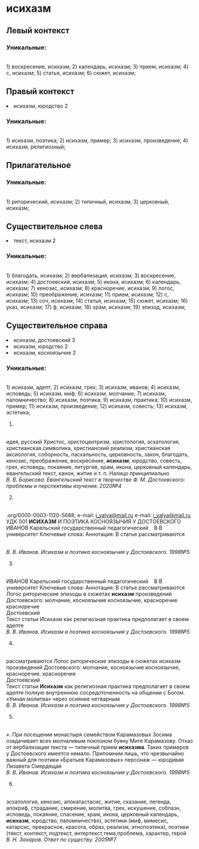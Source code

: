 # исихазм
## Левый контекст

### Уникальные:
<br>1) воскресение, исихазм; 2) календарь, исихазм; 3) прием, исихазм; 4) с, исихазм; 5) статья, исихазм; 6) сюжет, исихазм; 

## Правый контекст
<li>исихазм, юродство 2</li>

### Уникальные:
<br>1) исихазм, поэтика; 2) исихазм, пример; 3) исихазм, произведение; 4) исихазм, религиозный; 

## Прилагательное

### Уникальные:
<br>1) риторический, исихазм; 2) типичный, исихазм; 3) церковный, исихазм; 

## Существительное слева
<li>текст, исихазм 2</li>

### Уникальные:
<br>1) благодать, исихазм; 2) вербализация, исихазм; 3) воскресение, исихазм; 4) достоевский, исихазм; 5) икона, исихазм; 6) календарь, исихазм; 7) кенозис, исихазм; 8) красноречие, исихазм; 9) логос, исихазм; 10) преображение, исихазм; 11) прием, исихазм; 12) с, исихазм; 13) соч, исихазм; 14) статья, исихазм; 15) сюжет, исихазм; 16) указ, исихазм; 17) ф, исихазм; 18) храм, исихазм; 19) эпизод, исихазм; 

## Существительное справа
<li>исихазм, достоевский 3</li>
<li>исихазм, юродство 2</li>
<li>исихазм, косноязычие 2</li>

### Уникальные:
<br>1) исихазм, адепт; 2) исихазм, грех; 3) исихазм, иванов; 4) исихазм, исповедь; 5) исихазм, миф; 6) исихазм, молчание; 7) исихазм, паломничество; 8) исихазм, поэтика; 9) исихазм, практика; 10) исихазм, пример; 11) исихазм, произведение; 12) исихазм, совесть; 13) исихазм, эстетика; 


1.
<br>идея, русский Христос, христоцентризм,
  христология, эсхатология, христианская символика, христианский реализм,
  христианская аксиология, соборность, пасхальность, церковность, закон,
  благодать, кенозис, преображение, воскресение, **исихазм**, юродство,
  совесть, грех, исповедь, покаяние, литургия, храм, икона, церковный
  календарь, евангельский текст, канон, житие и т. п.
  Налицо принципиально
<br> *В. В. Борисова. Евангельский текст в творчестве Ф. М. Достоевского: проблемы и перспективы изучения. 2020№4* 

2.
<br>.org/0000-0003-1120-5688;
    e-mail: i_valya@mail.ru                  e-mail: i_valya@mail.ru
  УДК 001
  **ИСИХАЗМ** И ПОЭТИКА КОСНОЯЗЫЧИЯ У ДОСТОЕВСКОГО
    ИВАНОВ                        Карельский государственный педагогический
       В В                        университет
    Ключевые слова:              Аннотация: В статье рассматриваются
  
<br> *В. В. Иванов. Исихазм и поэтика косноязычия у Достоевского. 1998№5* 

3.
<br>ИВАНОВ                        Карельский государственный педагогический
       В В                        университет
    Ключевые слова:              Аннотация: В статье рассматриваются
    Логос                        риторические эпизоды в сюжетах
    **исихазм**                      произведений Достоевского: молчание,
    косноязычие                  косноязычие, красноречие.
    красноречие                  
    Достоевский                  
  Текст статьи
  Исихазм как религиозная практика предполагает в своем адепте
<br> *В. В. Иванов. Исихазм и поэтика косноязычия у Достоевского. 1998№5* 

4.
<br>рассматриваются
    Логос                        риторические эпизоды в сюжетах
    исихазм                      произведений Достоевского: молчание,
    косноязычие                  косноязычие, красноречие.
    красноречие                  
    Достоевский                  
  Текст статьи
  **Исихазм** как религиозная практика предполагает в своем адепте полную
  внутреннюю сосредоточенность на общении с Богом. «Умнáя молитва» через
  осияние нетварным 
<br> *В. В. Иванов. Исихазм и поэтика косноязычия у Достоевского. 1998№5* 

5.
<br>». При посещении монастыря семейством
  Карамазовых Зосима озадачивает всех молчаливым поклоном буяну Мите
  Карамазову. Отказ от вербализации текста — типичный прием **исихазма**.
  Таких примеров у Достоевского имеется немало.
  Припомним лишь, что чрезвычайно важный для поэтики «Братьев Карамазовых»
  персонаж — юродивая Лизавета Смердящая
<br> *В. В. Иванов. Исихазм и поэтика косноязычия у Достоевского. 1998№5* 

6.
<br>эсхатология, кенозис, апокатастасис, житие, сказание, легенда, апокриф,
  страдание, смирение, молитва, грех, искушение, соблазн, исповедь,
  покаяние, спасение, храм, икона, церковный календарь, **исихазм**, юродство,
  паломничество), эстетики (миф, мимесис, катарсис, прекрасное, красота,
  образ, реализм, этнопоэтика), поэтики (текст, контекст, подтекст,
  интертекст,тема,проблема, характер, герой
<br> *В. Н. Захаров. Ответ по существу. 2005№7* 

